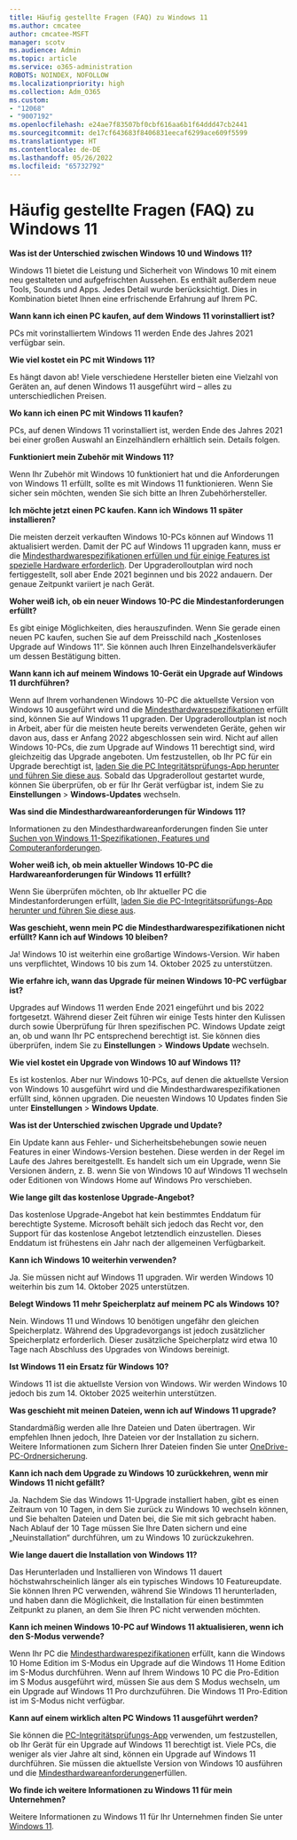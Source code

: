 ```yaml
---
title: Häufig gestellte Fragen (FAQ) zu Windows 11
ms.author: cmcatee
author: cmcatee-MSFT
manager: scotv
ms.audience: Admin
ms.topic: article
ms.service: o365-administration
ROBOTS: NOINDEX, NOFOLLOW
ms.localizationpriority: high
ms.collection: Adm_O365
ms.custom:
- "12068"
- "9007192"
ms.openlocfilehash: e24ae7f83507bf0cbf616aa6b1f64ddd47cb2441
ms.sourcegitcommit: de17cf643683f8406831eecaf6299ace609f5599
ms.translationtype: HT
ms.contentlocale: de-DE
ms.lasthandoff: 05/26/2022
ms.locfileid: "65732792"
---
```

# <a name="windows-11-frequently-asked-questions-faq"></a>Häufig gestellte Fragen (FAQ) zu Windows 11

**Was ist der Unterschied zwischen Windows 10 und Windows 11?**

Windows 11 bietet die Leistung und Sicherheit von Windows 10 mit einem neu gestalteten und aufgefrischten Aussehen. Es enthält außerdem neue Tools, Sounds und Apps. Jedes Detail wurde berücksichtigt. Dies in Kombination bietet Ihnen eine erfrischende Erfahrung auf Ihrem PC.

**Wann kann ich einen PC kaufen, auf dem Windows 11 vorinstalliert ist?**

PCs mit vorinstalliertem Windows 11 werden Ende des Jahres 2021 verfügbar sein.


**Wie viel kostet ein PC mit Windows 11?**

Es hängt davon ab! Viele verschiedene Hersteller bieten eine Vielzahl von Geräten an, auf denen Windows 11 ausgeführt wird – alles zu unterschiedlichen Preisen.


**Wo kann ich einen PC mit Windows 11 kaufen?**

PCs, auf denen Windows 11 vorinstalliert ist, werden Ende des Jahres 2021 bei einer großen Auswahl an Einzelhändlern erhältlich sein. Details folgen.


**Funktioniert mein Zubehör mit Windows 11?**

Wenn Ihr Zubehör mit Windows 10 funktioniert hat und die Anforderungen von Windows 11 erfüllt, sollte es mit Windows 11 funktionieren. Wenn Sie sicher sein möchten, wenden Sie sich bitte an Ihren Zubehörhersteller.


**Ich möchte jetzt einen PC kaufen. Kann ich Windows 11 später installieren?**

Die meisten derzeit verkauften Windows 10-PCs können auf Windows 11 aktualisiert werden. Damit der PC auf Windows 11 upgraden kann, muss er die [Mindesthardwarespezifikationen erfüllen und für einige Features ist spezielle Hardware erforderlich](https://www.microsoft.com/windows/windows-11-specifications). Der Upgraderolloutplan wird noch fertiggestellt, soll aber Ende 2021 beginnen und bis 2022 andauern. Der genaue Zeitpunkt variiert je nach Gerät.


**Woher weiß ich, ob ein neuer Windows 10-PC die Mindestanforderungen erfüllt?**

Es gibt einige Möglichkeiten, dies herauszufinden. Wenn Sie gerade einen neuen PC kaufen, suchen Sie auf dem Preisschild nach „Kostenloses Upgrade auf Windows 11“. Sie können auch Ihren Einzelhandelsverkäufer um dessen Bestätigung bitten.


**Wann kann ich auf meinem Windows 10-Gerät ein Upgrade auf Windows 11 durchführen?**

Wenn auf Ihrem vorhandenen Windows 10-PC die aktuellste Version von Windows 10 ausgeführt wird und die [Mindesthardwarespezifikationen](https://www.microsoft.com/windows/windows-11-specifications) erfüllt sind, können Sie auf Windows 11 upgraden. Der Upgraderolloutplan ist noch in Arbeit, aber für die meisten heute bereits verwendeten Geräte, gehen wir davon aus, dass er Anfang 2022 abgeschlossen sein wird. Nicht auf allen Windows 10-PCs, die zum Upgrade auf Windows 11 berechtigt sind, wird gleichzeitig das Upgrade angeboten. Um festzustellen, ob Ihr PC für ein Upgrade berechtigt ist, [laden Sie die PC Integritätsprüfungs-App herunter und führen Sie diese aus](https://aka.ms/GetPCHealthCheckApp). Sobald das Upgraderollout gestartet wurde, können Sie überprüfen, ob er für Ihr Gerät verfügbar ist, indem Sie zu **Einstellungen** > **Windows-Updates** wechseln.


**Was sind die Mindesthardwareanforderungen für Windows 11?**

Informationen zu den Mindesthardwareanforderungen finden Sie unter [Suchen von Windows 11-Spezifikationen, Features und Computeranforderungen](https://www.microsoft.com/windows/windows-11-specifications).


**Woher weiß ich, ob mein aktueller Windows 10-PC die Hardwareanforderungen für Windows 11 erfüllt?**

Wenn Sie überprüfen möchten, ob Ihr aktueller PC die Mindestanforderungen erfüllt, [laden Sie die PC-Integritätsprüfungs-App herunter und führen Sie diese aus](https://aka.ms/GetPCHealthCheckApp).


**Was geschieht, wenn mein PC die Mindesthardwarespezifikationen nicht erfüllt? Kann ich auf Windows 10 bleiben?**

Ja! Windows 10 ist weiterhin eine großartige Windows-Version. Wir haben uns verpflichtet, Windows 10 bis zum 14. Oktober 2025 zu unterstützen.


**Wie erfahre ich, wann das Upgrade für meinen Windows 10-PC verfügbar ist?**

Upgrades auf Windows 11 werden Ende 2021 eingeführt und bis 2022 fortgesetzt. Während dieser Zeit führen wir einige Tests hinter den Kulissen durch sowie Überprüfung für Ihren spezifischen PC. Windows Update zeigt an, ob und wann Ihr PC entsprechend berechtigt ist. Sie können dies überprüfen, indem Sie zu **Einstellungen** > **Windows Update** wechseln.


**Wie viel kostet ein Upgrade von Windows 10 auf Windows 11?**

Es ist kostenlos. Aber nur Windows 10-PCs, auf denen die aktuellste Version von Windows 10 ausgeführt wird und die Mindesthardwarespezifikationen erfüllt sind, können upgraden. Die neuesten Windows 10 Updates finden Sie unter **Einstellungen** > **Windows Update**.


**Was ist der Unterschied zwischen Upgrade und Update?**

Ein Update kann aus Fehler- und Sicherheitsbehebungen sowie neuen Features in einer Windows-Version bestehen. Diese werden in der Regel im Laufe des Jahres bereitgestellt. Es handelt sich um ein Upgrade, wenn Sie Versionen ändern, z. B. wenn Sie von Windows 10 auf Windows 11 wechseln oder Editionen von Windows Home auf Windows Pro verschieben.


**Wie lange gilt das kostenlose Upgrade-Angebot?**

Das kostenlose Upgrade-Angebot hat kein bestimmtes Enddatum für berechtigte Systeme. Microsoft behält sich jedoch das Recht vor, den Support für das kostenlose Angebot letztendlich einzustellen. Dieses Enddatum ist frühestens ein Jahr nach der allgemeinen Verfügbarkeit.


**Kann ich Windows 10 weiterhin verwenden?**

Ja. Sie müssen nicht auf Windows 11 upgraden. Wir werden Windows 10 weiterhin bis zum 14. Oktober 2025 unterstützen.

**Belegt Windows 11 mehr Speicherplatz auf meinem PC als Windows 10?**

Nein. Windows 11 und Windows 10 benötigen ungefähr den gleichen Speicherplatz. Während des Upgradevorgangs ist jedoch zusätzlicher Speicherplatz erforderlich. Dieser zusätzliche Speicherplatz wird etwa 10 Tage nach Abschluss des Upgrades von Windows bereinigt.


**Ist Windows 11 ein Ersatz für Windows 10?**

Windows 11 ist die aktuellste Version von Windows. Wir werden Windows 10 jedoch bis zum 14. Oktober 2025 weiterhin unterstützen.


**Was geschieht mit meinen Dateien, wenn ich auf Windows 11 upgrade?**

Standardmäßig werden alle Ihre Dateien und Daten übertragen. Wir empfehlen Ihnen jedoch, Ihre Dateien vor der Installation zu sichern. Weitere Informationen zum Sichern Ihrer Dateien finden Sie unter [OneDrive-PC-Ordnersicherung](https://www.microsoft.com/microsoft-365/onedrive/pc-cloud-backup).


**Kann ich nach dem Upgrade zu Windows 10 zurückkehren, wenn mir Windows 11 nicht gefällt?**

Ja. Nachdem Sie das Windows 11-Upgrade installiert haben, gibt es einen Zeitraum von 10 Tagen, in dem Sie zurück zu Windows 10 wechseln können, und Sie behalten Dateien und Daten bei, die Sie mit sich gebracht haben. Nach Ablauf der 10 Tage müssen Sie Ihre Daten sichern und eine „Neuinstallation“ durchführen, um zu Windows 10 zurückzukehren.


**Wie lange dauert die Installation von Windows 11?**

Das Herunterladen und Installieren von Windows 11 dauert höchstwahrscheinlich länger als ein typisches Windows 10 Featureupdate. Sie können Ihren PC verwenden, während Sie Windows 11 herunterladen, und haben dann die Möglichkeit, die Installation für einen bestimmten Zeitpunkt zu planen, an dem Sie Ihren PC nicht verwenden möchten.


**Kann ich meinen Windows 10-PC auf Windows 11 aktualisieren, wenn ich den S-Modus verwende?**

Wenn Ihr PC die [Mindesthardwarespezifikationen](https://www.microsoft.com/windows/windows-11-specifications) erfüllt, kann die Windows 10 Home Edition im S-Modus ein Upgrade auf die Windows 11 Home Edition im S-Modus durchführen. Wenn auf Ihrem Windows 10 PC die Pro-Edition im S Modus ausgeführt wird, müssen Sie aus dem S Modus wechseln, um ein Upgrade auf Windows 11 Pro durchzuführen. Die Windows 11 Pro-Edition ist im S-Modus nicht verfügbar.


**Kann auf einem wirklich alten PC Windows 11 ausgeführt werden?**

Sie können die [PC-Integritätsprüfungs-App](https://aka.ms/GetPCHealthCheckApp) verwenden, um festzustellen, ob Ihr Gerät für ein Upgrade auf Windows 11 berechtigt ist. Viele PCs, die weniger als vier Jahre alt sind, können ein Upgrade auf Windows 11 durchführen. Sie müssen die aktuellste Version von Windows 10 ausführen und die [Mindesthardwareanforderungen](https://www.microsoft.com/windows/windows-11-specifications)erfüllen.


**Wo finde ich weitere Informationen zu Windows 11 für mein Unternehmen?**

Weitere Informationen zu Windows 11 für Ihr Unternehmen finden Sie unter [Windows 11](https://www.microsoft.com/windowsforbusiness/windows-11).